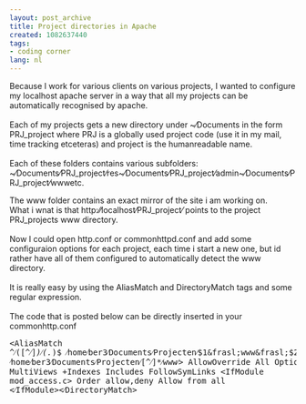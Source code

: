 ```yaml
---
layout: post_archive
title: Project directories in Apache
created: 1082637440
tags:
- coding corner
lang: nl
---
```

Because I work for various clients on various projects, I wanted to configure my localhost apache server in a way that all my projects can be automatically recognised by apache.<br /><br />Each of my projects gets a new directory under ~&frasl;Documents in the form PRJ_project where PRJ is a globally used project code (use it in my mail, time tracking etceteras) and project is the humanreadable name. <br /><br />Each of these folders contains various subfolders: ~&frasl;Documents&frasl;PRJ_project&frasl;res~&frasl;Documents&frasl;PRJ_project&frasl;admin~&frasl;Documents&frasl;PRJ_project&frasl;wwwetc.

The www folder contains an exact mirror of the site i am working on.<br />What i wnat is that http:&frasl;&frasl;localhost&frasl;PRJ_project&frasl; points to the project PRJ_projects www directory.<br /><br />Now I could open http.conf or commonhttpd.conf and add some configuraion options for each project, each time i start a new one, but id rather have all of them configured to automatically detect the www directory.<br /><br />It is really easy by using the AliasMatch and DirectoryMatch tags and some regular expression.<br /><br />The code that is posted below can be directly inserted in your commonhttp.conf<pre>&lt;AliasMatch ^&frasl;([^&frasl;]*)&frasl;(.*)$ &frasl;home&frasl;ber3&frasl;Documents&frasl;Projecten&frasl;$1&frasl;www&frasl;$2&lt;DirectoryMatch &frasl;home&frasl;ber3&frasl;Documents&frasl;Projecten&frasl;[^&frasl;]*&frasl;www&frasl;&gt;    AllowOverride All    Options MultiViews +Indexes Includes FollowSymLinks    &lt;IfModule mod_access.c&gt;      Order allow,deny      Allow from all    &lt;&frasl;IfModule&gt;&lt;&frasl;DirectoryMatch&gt;</pre>

